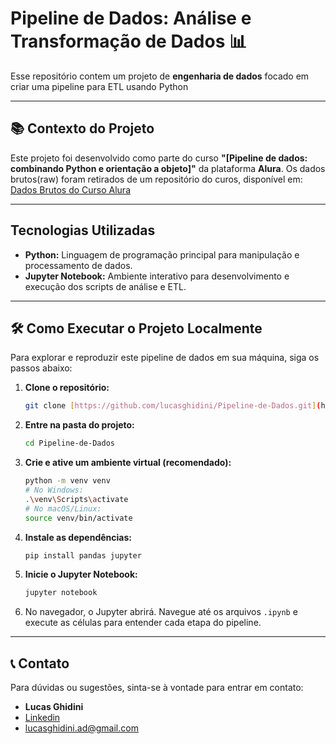 # Pipeline de Dados: Análise e Transformação de Dados 📊

Esse repositório contem um projeto de **engenharia de dados** focado em criar uma pipeline para ETL usando Python

---

## 📚 Contexto do Projeto

Este projeto foi desenvolvido como parte do curso **"[Pipeline de dados: combinando Python e orientação a objeto]"** da plataforma **Alura**.
Os dados brutos(raw) foram retirados de um repositório do curos, disponível em:
[Dados Brutos do Curso Alura](https://github.com/alura-cursos/Pipeline-de-dados-combinando-Python-e-orientcao-a-objeto/tree/main/data_raw)

---

## Tecnologias Utilizadas

* **Python:** Linguagem de programação principal para manipulação e processamento de dados.
* **Jupyter Notebook:** Ambiente interativo para desenvolvimento e execução dos scripts de análise e ETL.

---

## 🛠️ Como Executar o Projeto Localmente

Para explorar e reproduzir este pipeline de dados em sua máquina, siga os passos abaixo:

1.  **Clone o repositório:**
    ```bash
    git clone [https://github.com/lucasghidini/Pipeline-de-Dados.git](https://github.com/lucasghidini/Pipeline-de-Dados.git)
    ```
2.  **Entre na pasta do projeto:**
    ```bash
    cd Pipeline-de-Dados
    ```
3.  **Crie e ative um ambiente virtual (recomendado):**
    ```bash
    python -m venv venv
    # No Windows:
    .\venv\Scripts\activate
    # No macOS/Linux:
    source venv/bin/activate
    ```
4.  **Instale as dependências:**
    ```bash
    pip install pandas jupyter
    ```

5.  **Inicie o Jupyter Notebook:**
    ```bash
    jupyter notebook
    ```
6.  No navegador, o Jupyter abrirá. Navegue até os arquivos `.ipynb` e execute as células para entender cada etapa do pipeline.

---

## 📞 Contato

Para dúvidas ou sugestões, sinta-se à vontade para entrar em contato:

* **Lucas Ghidini**
* [Linkedin](www.linkedin.com/in/ghidinilucas)
* [lucasghidini.ad@gmail.com](lucasghidini.ad@gmail.com)

